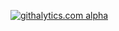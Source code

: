 

[![githalytics.com alpha](https://cruel-carlota.pagodabox.com/be59cdb79d8227c69468818061b77880 "githalytics.com")](http://githalytics.com/luigi-sk/whenever-manager)